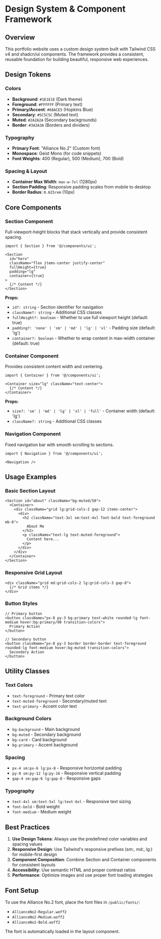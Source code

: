 # Design System & Component Framework

## Overview
This portfolio website uses a custom design system built with Tailwind CSS v4 and shadcn/ui components. The framework provides a consistent, reusable foundation for building beautiful, responsive web experiences.

## Design Tokens

### Colors
- **Background**: `#1E1E1E` (Dark theme)
- **Foreground**: `#FFFFFF` (Primary text)
- **Primary/Accent**: `#68ACE5` (Hopkins Blue)
- **Secondary**: `#5C5C5C` (Muted text)
- **Muted**: `#2A2A2A` (Secondary backgrounds)
- **Border**: `#3A3A3A` (Borders and dividers)

### Typography
- **Primary Font**: "Alliance No.2" (Custom font)
- **Monospace**: Geist Mono (for code snippets)
- **Font Weights**: 400 (Regular), 500 (Medium), 700 (Bold)

### Spacing & Layout
- **Container Max Width**: `max-w-7xl` (1280px)
- **Section Padding**: Responsive padding scales from mobile to desktop
- **Border Radius**: `0.625rem` (10px)

## Core Components

### Section Component
Full-viewport-height blocks that stack vertically and provide consistent spacing.

```tsx
import { Section } from '@/components/ui';

<Section 
  id="hero" 
  className="flex items-center justify-center"
  fullHeight={true}
  padding="lg"
  container={true}
>
  {/* Content */}
</Section>
```

**Props:**
- `id?: string` - Section identifier for navigation
- `className?: string` - Additional CSS classes
- `fullHeight?: boolean` - Whether to use full viewport height (default: true)
- `padding?: 'none' | 'sm' | 'md' | 'lg' | 'xl'` - Padding size (default: 'lg')
- `container?: boolean` - Whether to wrap content in max-width container (default: true)

### Container Component
Provides consistent content width and centering.

```tsx
import { Container } from '@/components/ui';

<Container size="lg" className="text-center">
  {/* Content */}
</Container>
```

**Props:**
- `size?: 'sm' | 'md' | 'lg' | 'xl' | 'full'` - Container width (default: 'lg')
- `className?: string` - Additional CSS classes

### Navigation Component
Fixed navigation bar with smooth scrolling to sections.

```tsx
import { Navigation } from '@/components/ui';

<Navigation />
```

## Usage Examples

### Basic Section Layout
```tsx
<Section id="about" className="bg-muted/50">
  <Container>
    <div className="grid lg:grid-cols-2 gap-12 items-center">
      <div>
        <h2 className="text-3xl sm:text-4xl font-bold text-foreground mb-6">
          About Me
        </h2>
        <p className="text-lg text-muted-foreground">
          Content here...
        </p>
      </div>
    </div>
  </Container>
</Section>
```

### Responsive Grid Layout
```tsx
<div className="grid md:grid-cols-2 lg:grid-cols-3 gap-8">
  {/* Grid items */}
</div>
```

### Button Styles
```tsx
// Primary button
<button className="px-8 py-3 bg-primary text-white rounded-lg font-medium hover:bg-primary/90 transition-colors">
  Primary Action
</button>

// Secondary button
<button className="px-8 py-3 border border-border text-foreground rounded-lg font-medium hover:bg-muted transition-colors">
  Secondary Action
</button>
```

## Utility Classes

### Text Colors
- `text-foreground` - Primary text color
- `text-muted-foreground` - Secondary/muted text
- `text-primary` - Accent color text

### Background Colors
- `bg-background` - Main background
- `bg-muted` - Secondary background
- `bg-card` - Card background
- `bg-primary` - Accent background

### Spacing
- `px-4 sm:px-6 lg:px-8` - Responsive horizontal padding
- `py-8 sm:py-12 lg:py-16` - Responsive vertical padding
- `gap-4 sm:gap-6 lg:gap-8` - Responsive gaps

### Typography
- `text-4xl sm:text-5xl lg:text-6xl` - Responsive text sizing
- `font-bold` - Bold weight
- `font-medium` - Medium weight

## Best Practices

1. **Use Design Tokens**: Always use the predefined color variables and spacing values
2. **Responsive Design**: Use Tailwind's responsive prefixes (sm:, md:, lg:) for mobile-first design
3. **Component Composition**: Combine Section and Container components for consistent layouts
4. **Accessibility**: Use semantic HTML and proper contrast ratios
5. **Performance**: Optimize images and use proper font loading strategies

## Font Setup

To use the Alliance No.2 font, place the font files in `/public/fonts/`:
- `AllianceNo2-Regular.woff2`
- `AllianceNo2-Medium.woff2`
- `AllianceNo2-Bold.woff2`

The font is automatically loaded in the layout component. 